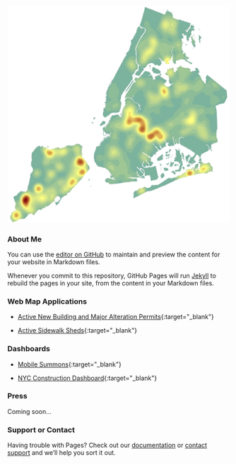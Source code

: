 ![Image](NB_Residential_1997_2016_resized.jpg)
### About Me

You can use the [editor on GitHub](https://github.com/benmancell/benmancell.github.io/edit/main/index.md) to maintain and preview the content for your website in Markdown files.

Whenever you commit to this repository, GitHub Pages will run [Jekyll](https://jekyllrb.com/) to rebuild the pages in your site, from the content in your Markdown files.

### Web Map Applications
- [Active New Building and Major Alteration Permits](https://benmancell.github.io/ActiveNB_A1enlargements/index_ChartsLyrs.html){:target="_blank"}

- [Active Sidewalk Sheds](https://benmancell.github.io/ActiveShedPermits/index_ChartsLyrs.html){:target="_blank"}

### Dashboards
- [Mobile Summons](https://benmancell.github.io/MobileSummonsDashboard/index2.html){:target="_blank"}

- [NYC Construction Dashboard](https://benmancell.github.io/ConstructionDashboard_2021/index.html){:target="_blank"}

### Press

Coming soon...

### Support or Contact

Having trouble with Pages? Check out our [documentation](https://docs.github.com/categories/github-pages-basics/) or [contact support](https://support.github.com/contact) and we’ll help you sort it out.
